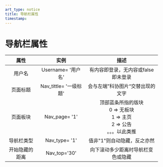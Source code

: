 ```yaml
---
art_type: notice
title: 导航栏属性
timestamp: 
---
```


# 导航栏属性

|      属性      |          实例          |           描述               |
| :------------: | :-------------------: | :----------------------: |
|     用户名     |   Username= '用户名'   |     有内容即登录，无内容或false即未登录             |
|    页面标题    | Nav_tittle= '一级标题' |               会与左端”科协图片“交替出现的文字               |
|    页面板块    |     Nav_page= '1'      | 顶部蓝条所指的版块<br />0 => 无板块<br />1 => 主页<br />2 => 公告<br />。。。以此类推 |
|   导航栏类型   |     Nav_type= '1'      |                 值非"1"则自动隐藏，反之亦然                  |
| 开始隐藏的距离 |      Nav_top='30'      |              向下滚动多少距离时导航栏变色或隐藏              |

